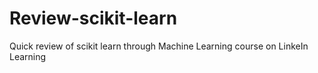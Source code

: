 # Review-scikit-learn
Quick review of scikit learn through Machine Learning course on LinkeIn Learning
